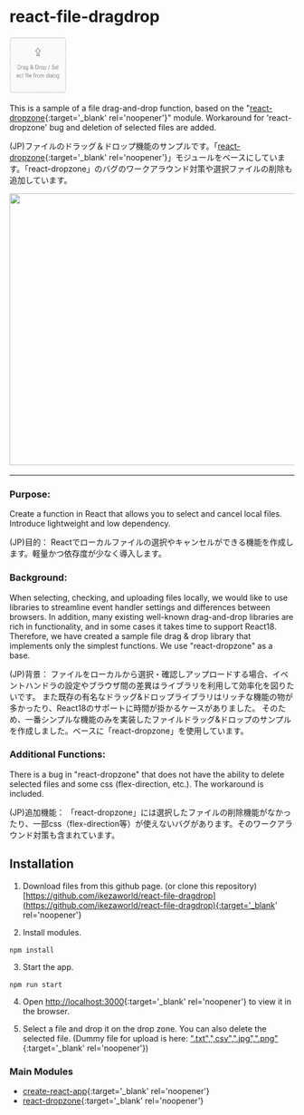 # react-file-dragdrop

<img src="docs/icon-file-dragdrop.png" width="100px" height="100px">

This is a sample of a file drag-and-drop function, based on the "[react-dropzone](https://github.com/react-dropzone/react-dropzone){:target='_blank' rel='noopener'}" module. Workaround for 'react-dropzone' bug and deletion of selected files are added.


(JP)ファイルのドラッグ＆ドロップ機能のサンプルです。「[react-dropzone](https://github.com/react-dropzone/react-dropzone){:target='_blank' rel='noopener'}」モジュールをベースにしています。「react-dropzone」のバグのワークアラウンド対策や選択ファイルの削除も追加しています。

<img src="docs/demo-file-dragdrop.gif" width="640px" height="480px">



---

### Purpose:

Create a function in React that allows you to select and cancel local files. Introduce lightweight and low dependency.

(JP)目的：
Reactでローカルファイルの選択やキャンセルができる機能を作成します。軽量かつ依存度が少なく導入します。

### Background:
When selecting, checking, and uploading files locally, we would like to use libraries to streamline event handler settings and differences between browsers.
In addition, many existing well-known drag-and-drop libraries are rich in functionality, and in some cases it takes time to support React18.
Therefore, we have created a sample file drag & drop library that implements only the simplest functions. We use "react-dropzone" as a base.

(JP)背景：
ファイルをローカルから選択・確認しアップロードする場合、イベントハンドラの設定やブラウザ間の差異はライブラリを利用して効率化を図りたいです。
また既存の有名なドラッグ&ドロップライブラリはリッチな機能の物が多かったり、React18のサポートに時間が掛かるケースがありました。
そのため、一番シンプルな機能のみを実装したファイルドラッグ&ドロップのサンプルを作成しました。ベースに「react-dropzone」を使用しています。

### Additional Functions:
There is a bug in "react-dropzone" that does not have the ability to delete selected files and some css (flex-direction, etc.). The workaround is included.

(JP)追加機能：
「react-dropzone」には選択したファイルの削除機能がなかったり、一部css（flex-direction等）が使えないバグがあります。そのワークアラウンド対策も含まれています。



## Installation

1. Download files from this github page. (or clone this repository)  
   [https://github.com/ikezaworld/react-file-dragdrop](https://github.com/ikezaworld/react-file-dragdrop){:target='_blank' rel='noopener'}


2. Install modules.
```
npm install
```

3. Start the app.
```
npm run start
```

4. Open [http://localhost:3000](http://localhost:3000){:target='_blank' rel='noopener'} to view it in the browser.


5. Select a file and drop it on the drop zone. You can also delete the selected file.
     (Dummy file for upload is here: [".txt",",csv",".jpg",".png"](https://github.com/ikezaworld/react-file-dragdrop/tree/main/dummy_file){:target='_blank' rel='noopener'})


### Main Modules

- [create-react-app](https://github.com/facebook/create-react-app){:target='_blank' rel='noopener'}
- [react-dropzone](https://github.com/react-dropzone/react-dropzone){:target='_blank' rel='noopener'}